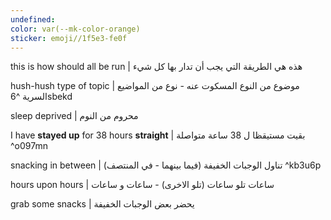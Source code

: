 ```yaml
---
undefined: 
color: var(--mk-color-orange)
sticker: emoji//1f5e3-fe0f
---
```

this is how should all be run | هذه هي الطريقة التي يجب أن تدار بها كل شيء

hush-hush type of topic | موضوع من النوع المسكوت عنه - نوع من المواضيع السرية ^6sbekd

sleep deprived | محروم من النوم

I have **stayed up** for 38 hours **straight** | بقيت مستيقظا ل 38 ساعة متواصلة ^o097mn

snacking in between | (تناول الوجبات الخفيفة (فيما بينهما - في المنتصف ^kb3u6p

hours upon hours | ساعات تلو ساعات (تلو الاخرى) - ساعات و ساعات

grab some snacks | يحضر بعض الوجبات الخفيفة